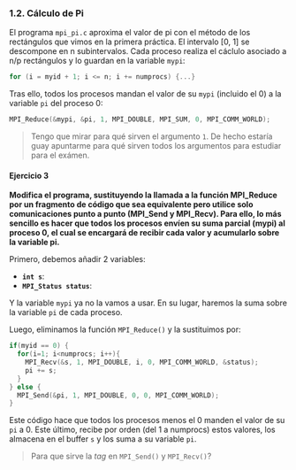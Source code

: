 ### 1.2. Cálculo de Pi

El programa `mpi_pi.c` aproxima el valor de pi con el método de los rectángulos que vimos en la primera práctica. El intervalo [0, 1] se descompone en n subintervalos. Cada proceso realiza el cáclulo asociado a n/p rectángulos y lo guardan en la variable `mypi`:

```c
for (i = myid + 1; i <= n; i += numprocs) {...}
```

Tras ello, todos los procesos mandan el valor de su `mypi` (incluido el 0) a la variable `pi` del proceso 0:

```c
MPI_Reduce(&mypi, &pi, 1, MPI_DOUBLE, MPI_SUM, 0, MPI_COMM_WORLD);
```

> Tengo que mirar para qué sirven el argumento `1`. De hecho estaría guay apuntarme para qué sirven todos los argumentos para estudiar para el exámen.

#### Ejercicio 3

**Modifica el programa, sustituyendo la llamada a la función MPI_Reduce por un fragmento de código que sea equivalente pero utilice solo comunicaciones punto a punto (MPI_Send y MPI_Recv). Para ello, lo más sencillo es hacer que todos los procesos envíen su suma parcial (mypi) al proceso 0, el cual se encargará de recibir cada valor y acumularlo sobre la variable pi.**

Primero, debemos añadir 2 variables:

* **`int s`**:
* **`MPI_Status status`**:

Y la variable `mypi` ya no la vamos a usar. En su lugar, haremos la suma sobre la variable `pi` de cada proceso.

Luego, eliminamos la función `MPI_Reduce()` y la sustituimos por:

```c
if(myid == 0) {
  for(i=1; i<numprocs; i++){
    MPI_Recv(&s, 1, MPI_DOUBLE, i, 0, MPI_COMM_WORLD, &status);
    pi += s;
  }
} else {
  MPI_Send(&pi, 1, MPI_DOUBLE, 0, 0, MPI_COMM_WORLD);
}
```

Este código hace que todos los procesos menos el 0 manden el valor de su `pi` a 0. Este último, recibe por orden (del 1 a numprocs) estos valores, los almacena en el buffer `s` y los suma a su variable `pi`.

> Para que sirve la *tag* en `MPI_Send()` y `MPI_Recv()`?

### 
